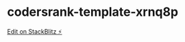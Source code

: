# codersrank-template-xrnq8p

[Edit on StackBlitz ⚡️](https://stackblitz.com/edit/codersrank-template-xrnq8p)